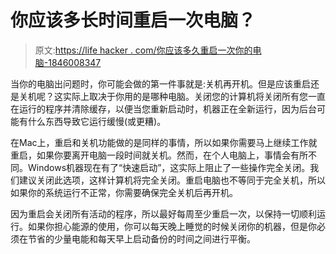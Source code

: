 # 你应该多长时间重启一次电脑？

> 原文:[https://life hacker . com/你应该多久重启一次你的电脑-1846008347](https://lifehacker.com/how-often-should-you-reboot-your-computer-1846008347)

当你的电脑出问题时，你可能会做的第一件事就是:关机再开机。但是应该重启还是关机呢？这实际上取决于你用的是哪种电脑。关闭您的计算机将关闭所有您一直在运行的程序并清除缓存，以便当您重新启动时，机器正在全新运行，因为后台可能有什么东西导致它运行缓慢(或更糟)。

在Mac上，重启和关机功能做的是同样的事情，所以如果你需要马上继续工作就重启，如果你要离开电脑一段时间就关机。然而，在个人电脑上，事情会有所不同。Windows机器现在有了“快速启动”，这实际上阻止了一些操作完全关闭。我们建议关闭此选项，这样计算机将完全关闭。重启电脑也不等同于完全关机，所以如果你的系统运行不正常，你需要确保完全关机后再开机。

因为重启会关闭所有活动的程序，所以最好每周至少重启一次，以保持一切顺利运行。如果你担心能源的使用，你可以每天晚上睡觉的时候关闭你的机器，但是你必须在节省的少量电能和每天早上启动备份的时间之间进行平衡。
